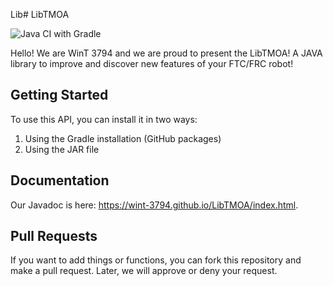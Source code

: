 Lib# LibTMOA

![Java CI with Gradle](https://github.com/WinT-3794/LibTMOA/workflows/Java%20CI%20with%20Gradle/badge.svg?branch=master)

Hello! We are WinT 3794 and we are proud to present the LibTMOA! A JAVA library to improve and discover new features of your FTC/FRC robot!

## Getting Started

To use this API, you can install it in two ways:

1. Using the Gradle installation (GitHub packages)
2. Using the JAR file

## Documentation

Our Javadoc is here: https://wint-3794.github.io/LibTMOA/index.html.

## Pull Requests

If you want to add things or functions, you can fork this repository and make a pull request. Later, we will approve or deny your request.

